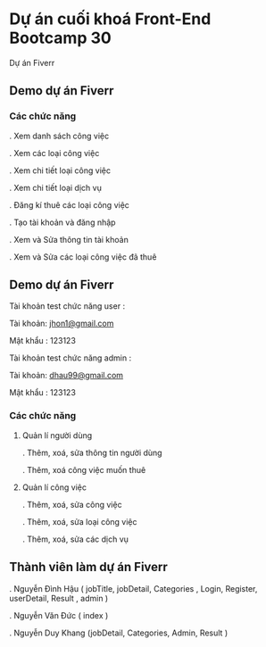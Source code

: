# Dự án cuối khoá Front-End Bootcamp 30

Dự án Fiverr

## Demo dự án Fiverr

### Các chức năng

. Xem danh sách công việc

. Xem các loại công việc

. Xem chi tiết loại công việc

. Xem chi tiết loại dịch vụ

. Đăng kí thuê các loại công việc

. Tạo tài khoản và đăng nhập

. Xem và Sửa thông tin tài khoản

. Xem và Sửa các loại công việc đã thuê

## Demo dự án Fiverr

Tài khoản test chức năng user :

Tài khoản: jhon1@gmail.com

Mật khẩu : 123123

Tài khoản test chức năng admin :

Tài khoản: dhau99@gmail.com

Mật khẩu : 123123

### Các chức năng

1.  Quản lí người dùng

    . Thêm, xoá, sửa thông tin người dùng

    . Thêm, xoá công việc muốn thuê

2.  Quản lí công việc

    . Thêm, xoá, sửa công việc

    . Thêm, xoá, sửa loại công việc

    . Thêm, xoá, sửa các dịch vụ

## Thành viên làm dự án Fiverr

. Nguyễn Đình Hậu ( jobTitle, jobDetail, Categories , Login, Register, userDetail, Result , admin )

. Nguyễn Văn Đức ( index )

. Nguyễn Duy Khang (jobDetail, Categories, Admin, Result )

